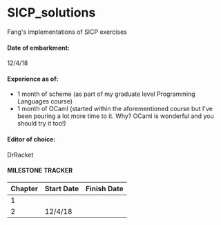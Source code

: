 # SICP_solutions
Fang's implementations of SICP exercises

#### Date of embarkment:	
12/4/18 
#### Experience as of:	
* 1 month of scheme (as part of my graduate level Programming Languages course)
* 1 month of OCaml (started within the aforementioned course but I've been pouring a lot more time to it. Why? OCaml is wonderful and you should try it too!) 
#### Editor of choice:
DrRacket



#### MILESTONE TRACKER

Chapter | Start Date  |  Finish Date
--------| ----------- | ------------
1 | | 
2 | 12/4/18| 

  		
 
